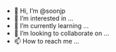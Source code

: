 - 👋 Hi, I’m @soonjp
- 👀 I’m interested in ...
- 🌱 I’m currently learning ...
- 💞️ I’m looking to collaborate on ...
- 📫 How to reach me ...

<!---
soonjp/soonjp is a ✨ special ✨ repository because its `README.md` (this file) appears on your GitHub profile.
You can click the Preview link to take a look at your changes.
--->
